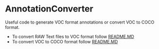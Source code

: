# AnnotationConverter
Useful code to generate VOC format annotations or convert VOC to COCO format.
- To convert RAW Text files to VOC format follow [README.MD](https://github.com/Imaginex786/AnnotationConverter/blob/master/create_pascal/README.md)
- To convert VOC to COCO format follow [README.MD](https://github.com/Imaginex786/AnnotationConverter/blob/master/voc2coco/README.md)
